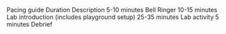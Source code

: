 Pacing guide
Duration
Description
5-10 minutes
Bell Ringer
10-15 minutes
Lab introduction (includes playground setup)
25-35 minutes
Lab activity
5 minutes
Debrief

